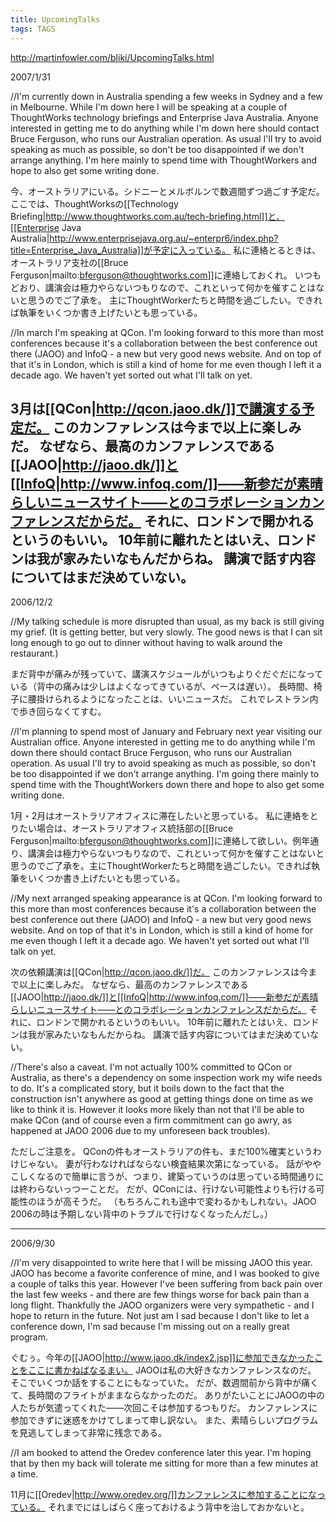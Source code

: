 ```yaml
---
title: UpcomingTalks
tags: TAGS
---
```


http://martinfowler.com/bliki/UpcomingTalks.html

2007/1/31

//I'm currently down in Australia spending a few weeks in Sydney and a few in Melbourne. While I'm down here I will be speaking at a couple of ThoughtWorks technology briefings and Enterprise Java Australia. Anyone interested in getting me to do anything while I'm down here should contact Bruce Ferguson, who runs our Australian operation. As usual I'll try to avoid speaking as much as possible, so don't be too disappointed if we don't arrange anything. I'm here mainly to spend time with ThoughtWorkers and hope to also get some writing done.

今、オーストラリアにいる。シドニーとメルボルンで数週間ずつ過ごす予定だ。
ここでは、ThoughtWorksの[[Technology Briefing|http://www.thoughtworks.com.au/tech-briefing.html]]と、[[Enterprise Java Australia|http://www.enterprisejava.org.au/~enterpr6/index.php?title=Enterprise_Java_Australia]]が予定に入っている。
私に連絡とるときは、オーストラリア支社の[[Bruce Ferguson|mailto:bferguson@thoughtworks.com]]に連絡しておくれ。
いつもどおり、講演会は極力やらないつもりなので、これといって何かを催すことはないと思うのでご了承を。
主にThoughtWorkerたちと時間を過ごしたい。できれば執筆をいくつか書き上げたいとも思っている。

//In march I'm speaking at QCon. I'm looking forward to this more than most conferences because it's a collaboration between the best conference out there (JAOO) and InfoQ - a new but very good news website. And on top of that it's in London, which is still a kind of home for me even though I left it a decade ago. We haven't yet sorted out what I'll talk on yet.

3月は[[QCon|http://qcon.jaoo.dk/]]で講演する予定だ。
このカンファレンスは今まで以上に楽しみだ。
なぜなら、最高のカンファレンスである[[JAOO|http://jaoo.dk/]]と[[InfoQ|http://www.infoq.com/]]——新参だが素晴らしいニュースサイト——とのコラボレーションカンファレンスだからだ。
それに、ロンドンで開かれるというのもいい。
10年前に離れたとはいえ、ロンドンは我が家みたいなもんだからね。
講演で話す内容についてはまだ決めていない。
----

2006/12/2

//My talking schedule is more disrupted than usual, as my back is still giving my grief. (It is getting better, but very slowly. The good news is that I can sit long enough to go out to dinner without having to walk around the restaurant.)

まだ背中が痛みが残っていて、講演スケジュールがいつもよりぐだぐだになっている（背中の痛みは少しはよくなってきているが、ペースは遅い）。
長時間、椅子に腰掛けられるようになったことは、いいニュースだ。
これでレストラン内で歩き回らなくてすむ。

//I'm planning to spend most of January and February next year visiting our Australian office. Anyone interested in getting me to do anything while I'm down there should contact Bruce Ferguson, who runs our Australian operation. As usual I'll try to avoid speaking as much as possible, so don't be too disappointed if we don't arrange anything. I'm going there mainly to spend time with the ThoughtWorkers down there and hope to also get some writing done.

1月・2月はオーストラリアオフィスに滞在したいと思っている。
私に連絡をとりたい場合は、オーストラリアオフィス統括部の[[Bruce Ferguson|mailto:bferguson@thoughtworks.com]]に連絡して欲しい。例年通り、講演会は極力やらないつもりなので、これといって何かを催すことはないと思うのでご了承を。主にThoughtWorkerたちと時間を過ごしたい。できれば執筆をいくつか書き上げたいとも思っている。

//My next arranged speaking appearance is at QCon. I'm looking forward to this more than most conferences because it's a collaboration between the best conference out there (JAOO) and InfoQ - a new but very good news website. And on top of that it's in London, which is still a kind of home for me even though I left it a decade ago. We haven't yet sorted out what I'll talk on yet.

次の依頼講演は[[QCon|http://qcon.jaoo.dk/]]だ。
このカンファレンスは今まで以上に楽しみだ。
なぜなら、最高のカンファレンスである[[JAOO|http://jaoo.dk/]]と[[InfoQ|http://www.infoq.com/]]——新参だが素晴らしいニュースサイト——とのコラボレーションカンファレンスだからだ。
それに、ロンドンで開かれるというのもいい。
10年前に離れたとはいえ、ロンドンは我が家みたいなもんだからね。
講演で話す内容についてはまだ決めていない。

//There's also a caveat. I'm not actually 100% committed to QCon or Australia, as there's a dependency on some inspection work my wife needs to do. It's a complicated story, but it boils down to the fact that the construction isn't anywhere as good at getting things done on time as we like to think it is. However it looks more likely than not that I'll be able to make QCon (and of course even a firm commitment can go awry, as happened at JAOO 2006 due to my unforeseen back troubles).

ただしご注意を。
QConの件もオーストラリアの件も、まだ100%確実というわけじゃない。
妻が行わなければならない検査結果次第になっている。
話がややこしくなるので簡単に言うが、つまり、建築っていうのは思っている時間通りには終わらないっつーことだ。
だが、QConには、行けない可能性よりも行ける可能性のほうが高そうだ。
（もちろんこれも途中で変わるかもしれない。JAOO 2006の時は予期しない背中のトラブルで行けなくなったんだし。）

----

2006/9/30

//I'm very disappointed to write here that I will be missing JAOO this year. JAOO has become a favorite conference of mine, and I was booked to give a couple of talks this year. However I've been suffering from back pain over the last few weeks - and there are few things worse for back pain than a long flight. Thankfully the JAOO organizers were very sympathetic - and I hope to return in the future. Not just am I sad because I don't like to let a conference down, I'm sad because I'm missing out on a really great program.

ぐむぅ。今年の[[JAOO|http://www.jaoo.dk/index2.jsp]]に参加できなかったことをここに書かねばなるまい。
JAOOは私の大好きなカンファレンスなのだ。
そこでいくつか話をすることにもなっていた。
だが、数週間前から背中が痛くて、長時間のフライトがままならなかったのだ。
ありがたいことにJAOOの中の人たちが気遣ってくれた——次回こそは参加するつもりだ。
カンファレンスに参加できずに迷惑をかけてしまって申し訳ない。
また、素晴らしいプログラムを見逃してしまって非常に残念である。

//I am booked to attend the Oredev conference later this year. I'm hoping that by then my back will tolerate me sitting for more than a few minutes at a time.

11月に[[Oredev|http://www.oredev.org/]]カンファレンスに参加することになっている。
それまでにはしばらく座っておけるよう背中を治しておかないと。
